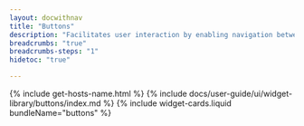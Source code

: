 ```yaml
---
layout: docwithnav
title: "Buttons"
description: "Facilitates user interaction by enabling navigation between dashboard states, sending RPC commands to devices, and updating device attributes or time series data."
breadcrumbs: "true"
breadcrumbs-steps: "1"
hidetoc: "true"

---
```

{% include get-hosts-name.html %}
{% include docs/user-guide/ui/widget-library/buttons/index.md %}
{% include widget-cards.liquid bundleName="buttons" %}
